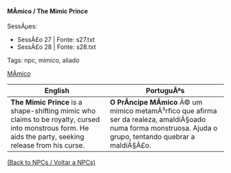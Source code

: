 ﻿
#### MÃ­mico / The Mimic Prince

SessÃµes:  
- SessÃ£o 27 | Fonte: s27.txt  
- SessÃ£o 28 | Fonte: s28.txt

Tags: npc, mimico, aliado

[MÃ­mico](mimico.png)

| English | PortuguÃªs |
|---------|-----------|
| **The Mimic Prince** is a shape-shifting mimic who claims to be royalty, cursed into monstrous form. He aids the party, seeking release from his curse. | **O PrÃ­ncipe MÃ­mico** Ã© um mimico metamÃ³rfico que afirma ser da realeza, amaldiÃ§oado numa forma monstruosa. Ajuda o grupo, tentando quebrar a maldiÃ§Ã£o. |

[(Back to NPCs / Voltar a NPCs)](npcs_list.md)


























